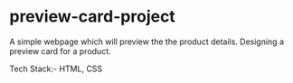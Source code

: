 # preview-card-project
A simple webpage which will preview the the product details.
Designing a preview card for a product.

Tech Stack:- HTML, CSS
